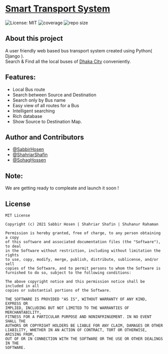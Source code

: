 # [Smart Transport System](https://github.com/ShahriarShafin/bus-transport-system)
![License: MIT](https://img.shields.io/badge/License-MIT-blue) 
![coverage](https://img.shields.io/badge/coverage-70%25-green)
![repo size](https://img.shields.io/github/repo-size/Ingenuity-2-0/SmartTransportSystem?color=red)

## About this project
  A user friendly web based bus transport system created using Python( Django ).<br>
  Search & Find all the local buses of [Dhaka City](https://en.wikipedia.org/wiki/Dhaka) conveniently.

## Features:
- Local Bus route
- Search between Source and Destination
- Search only by Bus name
- Easy view of all routes for a Bus
- Intelligent searching
- Rich database
- Show Source to Destination Map.

## Author and Contributors
- [@SabbirHosen](https://github.com/SabbirHosen)
- [@ShahriarShafin](https://github.com/ShahriarShafin)
- [@SohagHossen](https://github.com/SohagHossen)

## Note:
We are getting ready to compleate and launch it soon !

## License
```
MIT License

Copyright (c) 2021 Sabbir Hosen | Shahriar Shafin | Shuhanur Rahaman

Permission is hereby granted, free of charge, to any person obtaining a copy
of this software and associated documentation files (the "Software"), to deal
in the Software without restriction, including without limitation the rights
to use, copy, modify, merge, publish, distribute, sublicense, and/or sell
copies of the Software, and to permit persons to whom the Software is
furnished to do so, subject to the following conditions:

The above copyright notice and this permission notice shall be included in all
copies or substantial portions of the Software.

THE SOFTWARE IS PROVIDED "AS IS", WITHOUT WARRANTY OF ANY KIND, EXPRESS OR
IMPLIED, INCLUDING BUT NOT LIMITED TO THE WARRANTIES OF MERCHANTABILITY,
FITNESS FOR A PARTICULAR PURPOSE AND NONINFRINGEMENT. IN NO EVENT SHALL THE
AUTHORS OR COPYRIGHT HOLDERS BE LIABLE FOR ANY CLAIM, DAMAGES OR OTHER
LIABILITY, WHETHER IN AN ACTION OF CONTRACT, TORT OR OTHERWISE, ARISING FROM,
OUT OF OR IN CONNECTION WITH THE SOFTWARE OR THE USE OR OTHER DEALINGS IN THE
SOFTWARE.
